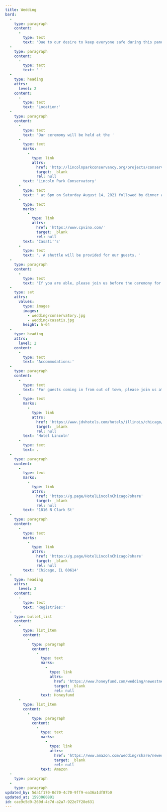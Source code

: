 ```yaml
---
title: Wedding
bard:
  -
    type: paragraph
    content:
      -
        type: text
        text: 'Due to our desire to keep everyone safe during this pandemic, our wedding celebration has been rescheduled for Saturday, August 14th, 2021.'
  -
    type: paragraph
    content:
      -
        type: text
        text: ' '
  -
    type: heading
    attrs:
      level: 2
    content:
      -
        type: text
        text: 'Location:'
  -
    type: paragraph
    content:
      -
        type: text
        text: 'Our ceremony will be held at the '
      -
        type: text
        marks:
          -
            type: link
            attrs:
              href: 'http://lincolnparkconservancy.org/projects/conservatory-garden/'
              target: _blank
              rel: null
        text: 'Lincoln Park Conservatory'
      -
        type: text
        text: ' at 6pm on Saturday August 14, 2021 followed by dinner at '
      -
        type: text
        marks:
          -
            type: link
            attrs:
              href: 'https://www.cpvino.com/'
              target: _blank
              rel: null
        text: 'Casati''s'
      -
        type: text
        text: '. A shuttle will be provided for our guests. '
  -
    type: paragraph
    content:
      -
        type: text
        text: 'If you are able, please join us before the ceremony for pictures at 5pm at the conservatory.'
  -
    type: set
    attrs:
      values:
        type: images
        images:
          - wedding/conservatory.jpg
          - wedding/casatis.jpg
        height: h-64
  -
    type: heading
    attrs:
      level: 2
    content:
      -
        type: text
        text: 'Accommodations:'
  -
    type: paragraph
    content:
      -
        type: text
        text: 'For guests coming in from out of town, please join us at '
      -
        type: text
        marks:
          -
            type: link
            attrs:
              href: 'https://www.jdvhotels.com/hotels/illinois/chicago/hotel-lincoln?utm_source=google-local&utm_medium=organic&utm_campaign=gmb'
              target: _blank
              rel: null
        text: 'Hotel Lincoln'
      -
        type: text
        text: .
  -
    type: paragraph
    content:
      -
        type: text
        marks:
          -
            type: link
            attrs:
              href: 'https://g.page/HotelLincolnChicago?share'
              target: _blank
              rel: null
        text: '1816 N Clark St'
  -
    type: paragraph
    content:
      -
        type: text
        marks:
          -
            type: link
            attrs:
              href: 'https://g.page/HotelLincolnChicago?share'
              target: _blank
              rel: null
        text: 'Chicago, IL 60614'
  -
    type: heading
    attrs:
      level: 2
    content:
      -
        type: text
        text: 'Registries:'
  -
    type: bullet_list
    content:
      -
        type: list_item
        content:
          -
            type: paragraph
            content:
              -
                type: text
                marks:
                  -
                    type: link
                    attrs:
                      href: 'https://www.honeyfund.com/wedding/newestnewhouse'
                      target: _blank
                      rel: null
                text: Honeyfund
      -
        type: list_item
        content:
          -
            type: paragraph
            content:
              -
                type: text
                marks:
                  -
                    type: link
                    attrs:
                      href: 'https://www.amazon.com/wedding/share/newestnewhouse'
                      target: _blank
                      rel: null
                text: Amazon
  -
    type: paragraph
  -
    type: paragraph
updated_by: 5da1f170-0d70-4c70-9ff9-ea36a1df87b0
updated_at: 1593060891
id: cae9c5d0-260d-4c7d-a2a7-922e7f28e631
---
```

